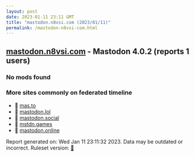 ```yaml
---
layout: post
date: 2023-01-11 23:11 GMT
title: "mastodon.n8vsi.com (2023/01/11)"
permalink: /mastodon-n8vsi-com.html
---
```



## [mastodon.n8vsi.com](https://mastodon.n8vsi.com) - Mastodon 4.0.2 (reports 1 users)

### No mods found

### More sites commonly on federated timeline

* 🐘 [mas.to](/mas-to.html)
* 🐘 [mastodon.lol](/mastodon-lol.html)
* 🐘 [mastodon.social](/mastodon-social.html)
* 🐘 [mstdn.games](/mstdn-games.html)
* 🐘 [mastodon.online](/mastodon-online.html)

Report generated on: Wed Jan 11 23:11:32 2023. Data may be outdated or incorrect.
Ruleset version: [🧁](/version-cupcake)
